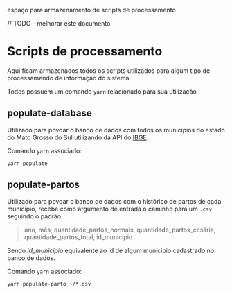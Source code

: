 espaço para armazenamento de scripts de processamento

// TODO - melhorar este documento

# Scripts de processamento

Aqui ficam armazenados todos os scripts utilizados para algum tipo de processamendo de informação do sistema.

Todos possuem um comando `yarn` relacionado para sua utilização

## populate-database

Utilizado para povoar o banco de dados com todos os munícipios do estado do Mato Grosso do Sul utilizando da API do [IBGE](https://servicodados.ibge.gov.br/api/docs).

Comando `yarn` associado:

```shell
yarn populate
```

## populate-partos

Utilizado para povoar o banco de dados com o histórico de partos de cada munícipio, recebe como argumento de entrada o caminho para um `.csv` seguindo o padrão:

> ano, mês, quantidade_partos_normais, quantidade_partos_cesária, quantidade_partos_total, id_municipio 

Sendo *id_municipio* equivalente ao id de algum munícipio cadastrado no banco de dados.

Comando `yarn` associado:

```shell
yarn populate-parto ~/*.csv
```
